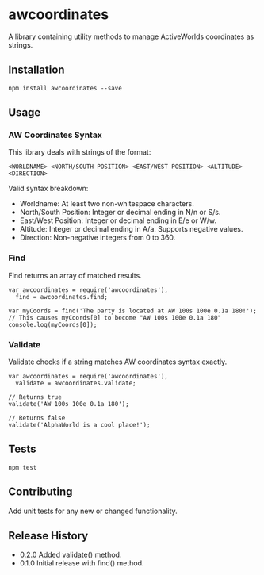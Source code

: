 awcoordinates
=========

A library containing utility methods to manage ActiveWorlds coordinates as strings. 

## Installation

    npm install awcoordinates --save

## Usage

### AW Coordinates Syntax

This library deals with strings of the format:

    <WORLDNAME> <NORTH/SOUTH POSITION> <EAST/WEST POSITION> <ALTITUDE> <DIRECTION>
    
Valid syntax breakdown:

* Worldname: At least two non-whitespace characters.
* North/South Position: Integer or decimal ending in N/n or S/s.
* East/West Position: Integer or decimal ending in E/e or W/w.
* Altitude: Integer or decimal ending in A/a. Supports negative values.
* Direction: Non-negative integers from 0 to 360.

### Find

Find returns an array of matched results.

    var awcoordinates = require('awcoordinates'),
      find = awcoordinates.find;

    var myCoords = find('The party is located at AW 100s 100e 0.1a 180!');
    // This causes myCoords[0] to become "AW 100s 100e 0.1a 180"
    console.log(myCoords[0]);
    
### Validate

Validate checks if a string matches AW coordinates syntax exactly.

    var awcoordinates = require('awcoordinates'),
      validate = awcoordinates.validate;

    // Returns true
    validate('AW 100s 100e 0.1a 180');
    
    // Returns false
    validate('AlphaWorld is a cool place!');    

## Tests

    npm test

## Contributing

Add unit tests for any new or changed functionality.

## Release History

* 0.2.0 Added validate() method.
* 0.1.0 Initial release with find() method.
